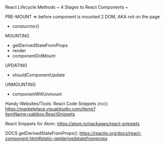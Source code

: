 React Lifecycle Methods
~ 4 Stages to React Components ~

PRE-MOUNT => before component is mounted 2 DOM, AKA not on the page
- consturctor()


MOUNTING
- getDerivedStateFromProps
- render
- componentDidMount

UPDATING
- shouldComponentUpdate


UNMOUNTING
- componentWIllUnmount


Handy Websites/Tools:
React Code Snippets (rcc): https://marketplace.visualstudio.com/items?itemName=xabikos.ReactSnippets

React Snippets for Atom: https://atom.io/packages/react-snippets

DOCS getDerivedStateFromProps(): https://reactjs.org/docs/react-component.html#static-getderivedstatefromprops